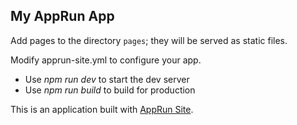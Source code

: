 ## My AppRun App

Add pages to the directory `pages`; they will be served as static files.

Modify apprun-site.yml to configure your app.

* Use _npm run dev_ to start the dev server
* Use _npm run build_ to build for production

This is an application built with [AppRun Site](https://github.com/yysun/apprun-site).